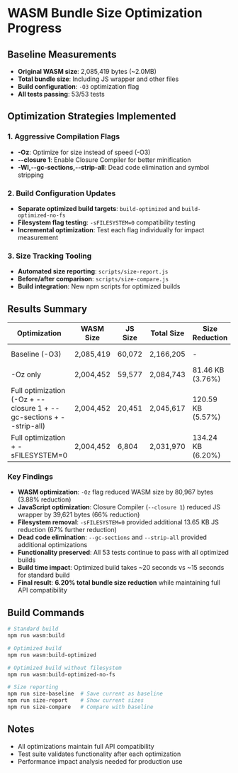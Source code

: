 # WASM Bundle Size Optimization Progress

## Baseline Measurements
- **Original WASM size**: 2,085,419 bytes (~2.0MB)
- **Total bundle size**: Including JS wrapper and other files
- **Build configuration**: `-O3` optimization flag
- **All tests passing**: 53/53 tests

## Optimization Strategies Implemented

### 1. Aggressive Compilation Flags
- **-Oz**: Optimize for size instead of speed (-O3)
- **--closure 1**: Enable Closure Compiler for better minification
- **-Wl,--gc-sections,--strip-all**: Dead code elimination and symbol stripping

### 2. Build Configuration Updates
- **Separate optimized build targets**: `build-optimized` and `build-optimized-no-fs`
- **Filesystem flag testing**: `-sFILESYSTEM=0` compatibility testing
- **Incremental optimization**: Test each flag individually for impact measurement

### 3. Size Tracking Tooling
- **Automated size reporting**: `scripts/size-report.js`
- **Before/after comparison**: `scripts/size-compare.js`
- **Build integration**: New npm scripts for optimized builds

## Results Summary

| Optimization | WASM Size | JS Size | Total Size | Size Reduction | Tests Passing |
|--------------|-----------|---------|------------|----------------|---------------|
| Baseline (-O3) | 2,085,419 | 60,072 | 2,166,205 | - | ✅ 53/53 |
| -Oz only | 2,004,452 | 59,577 | 2,084,743 | 81.46 KB (3.76%) | ✅ 53/53 |
| Full optimization (-Oz + --closure 1 + --gc-sections + --strip-all) | 2,004,452 | 20,451 | 2,045,617 | 120.59 KB (5.57%) | ✅ 53/53 |
| Full optimization + -sFILESYSTEM=0 | 2,004,452 | 6,804 | 2,031,970 | 134.24 KB (6.20%) | ✅ 53/53 |

### Key Findings
- **WASM optimization**: `-Oz` flag reduced WASM size by 80,967 bytes (3.88% reduction)
- **JavaScript optimization**: Closure Compiler (`--closure 1`) reduced JS wrapper by 39,621 bytes (66% reduction)
- **Filesystem removal**: `-sFILESYSTEM=0` provided additional 13.65 KB JS reduction (67% further reduction)
- **Dead code elimination**: `--gc-sections` and `--strip-all` provided additional optimizations
- **Functionality preserved**: All 53 tests continue to pass with all optimized builds
- **Build time impact**: Optimized build takes ~20 seconds vs ~15 seconds for standard build
- **Final result**: **6.20% total bundle size reduction** while maintaining full API compatibility

## Build Commands

```bash
# Standard build
npm run wasm:build

# Optimized build
npm run wasm:build-optimized

# Optimized build without filesystem
npm run wasm:build-optimized-no-fs

# Size reporting
npm run size-baseline  # Save current as baseline
npm run size-report    # Show current sizes
npm run size-compare   # Compare with baseline
```

## Notes
- All optimizations maintain full API compatibility
- Test suite validates functionality after each optimization
- Performance impact analysis needed for production use
